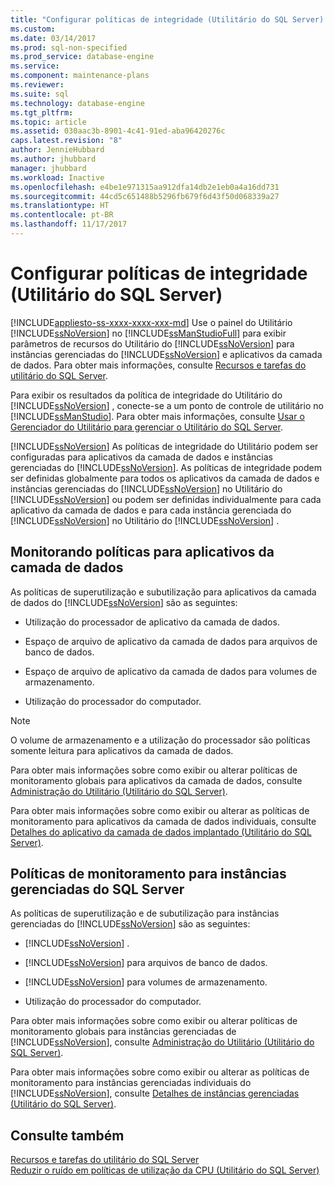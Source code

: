 ```yaml
---
title: "Configurar políticas de integridade (Utilitário do SQL Server) | Microsoft Docs"
ms.custom: 
ms.date: 03/14/2017
ms.prod: sql-non-specified
ms.prod_service: database-engine
ms.service: 
ms.component: maintenance-plans
ms.reviewer: 
ms.suite: sql
ms.technology: database-engine
ms.tgt_pltfrm: 
ms.topic: article
ms.assetid: 030aac3b-8901-4c41-91ed-aba96420276c
caps.latest.revision: "8"
author: JennieHubbard
ms.author: jhubbard
manager: jhubbard
ms.workload: Inactive
ms.openlocfilehash: e4be1e971315aa912dfa14db2e1eb0a4a16dd731
ms.sourcegitcommit: 44cd5c651488b5296fb679f6d43f50d068339a27
ms.translationtype: HT
ms.contentlocale: pt-BR
ms.lasthandoff: 11/17/2017
---
```

# <a name="configure-health-policies-sql-server-utility"></a>Configurar políticas de integridade (Utilitário do SQL Server)
[!INCLUDE[appliesto-ss-xxxx-xxxx-xxx-md](../../includes/appliesto-ss-xxxx-xxxx-xxx-md.md)] Use o painel do Utilitário [!INCLUDE[ssNoVersion](../../includes/ssnoversion-md.md)] no [!INCLUDE[ssManStudioFull](../../includes/ssmanstudiofull-md.md)] para exibir parâmetros de recursos do Utilitário do [!INCLUDE[ssNoVersion](../../includes/ssnoversion-md.md)] para instâncias gerenciadas do [!INCLUDE[ssNoVersion](../../includes/ssnoversion-md.md)] e aplicativos da camada de dados. Para obter mais informações, consulte [Recursos e tarefas do utilitário do SQL Server](../../relational-databases/manage/sql-server-utility-features-and-tasks.md).  
  
 Para exibir os resultados da política de integridade do Utilitário do [!INCLUDE[ssNoVersion](../../includes/ssnoversion-md.md)] , conecte-se a um ponto de controle de utilitário no [!INCLUDE[ssManStudio](../../includes/ssmanstudio-md.md)]. Para obter mais informações, consulte [Usar o Gerenciador do Utilitário para gerenciar o Utilitário do SQL Server](../../relational-databases/manage/use-utility-explorer-to-manage-the-sql-server-utility.md).  
  
 [!INCLUDE[ssNoVersion](../../includes/ssnoversion-md.md)] As políticas de integridade do Utilitário podem ser configuradas para aplicativos da camada de dados e instâncias gerenciadas do [!INCLUDE[ssNoVersion](../../includes/ssnoversion-md.md)]. As políticas de integridade podem ser definidas globalmente para todos os aplicativos da camada de dados e instâncias gerenciadas do [!INCLUDE[ssNoVersion](../../includes/ssnoversion-md.md)] no Utilitário do [!INCLUDE[ssNoVersion](../../includes/ssnoversion-md.md)] ou podem ser definidas individualmente para cada aplicativo da camada de dados e para cada instância gerenciada do [!INCLUDE[ssNoVersion](../../includes/ssnoversion-md.md)] no Utilitário do [!INCLUDE[ssNoVersion](../../includes/ssnoversion-md.md)] .  
  
## <a name="monitoring-policies-for-data-tier-applications"></a>Monitorando políticas para aplicativos da camada de dados  
 As políticas de superutilização e subutilização para aplicativos da camada de dados do [!INCLUDE[ssNoVersion](../../includes/ssnoversion-md.md)] são as seguintes:  
  
-   Utilização do processador de aplicativo da camada de dados.  
  
-   Espaço de arquivo de aplicativo da camada de dados para arquivos de banco de dados.  
  
-   Espaço de arquivo de aplicativo da camada de dados para volumes de armazenamento.  
  
-   Utilização do processador do computador.  
  
> [!NOTE]  
>  O volume de armazenamento e a utilização do processador são políticas somente leitura para aplicativos da camada de dados.  
  
 Para obter mais informações sobre como exibir ou alterar políticas de monitoramento globais para aplicativos da camada de dados, consulte [Administração do Utilitário &#40;Utilitário do SQL Server&#41;](http://msdn.microsoft.com/library/3e5a00c3-8905-40f0-9ddc-d924df9c2f0d).  
  
 Para obter mais informações sobre como exibir ou alterar as políticas de monitoramento para aplicativos da camada de dados individuais, consulte [Detalhes do aplicativo da camada de dados implantado &#40;Utilitário do SQL Server&#41;](http://msdn.microsoft.com/library/79c41dd9-abcb-434e-9326-00a341d5c867).  
  
## <a name="monitoring-policies-for-managed-instances-of-sql-server"></a>Políticas de monitoramento para instâncias gerenciadas do SQL Server  
 As políticas de superutilização e de subutilização para instâncias gerenciadas do [!INCLUDE[ssNoVersion](../../includes/ssnoversion-md.md)] são as seguintes:  
  
-   [!INCLUDE[ssNoVersion](../../includes/ssnoversion-md.md)] .  
  
-   [!INCLUDE[ssNoVersion](../../includes/ssnoversion-md.md)] para arquivos de banco de dados.  
  
-   [!INCLUDE[ssNoVersion](../../includes/ssnoversion-md.md)] para volumes de armazenamento.  
  
-   Utilização do processador do computador.  
  
 Para obter mais informações sobre como exibir ou alterar políticas de monitoramento globais para instâncias gerenciadas de [!INCLUDE[ssNoVersion](../../includes/ssnoversion-md.md)], consulte [Administração do Utilitário &#40;Utilitário do SQL Server&#41;](http://msdn.microsoft.com/library/3e5a00c3-8905-40f0-9ddc-d924df9c2f0d).  
  
 Para obter mais informações sobre como exibir ou alterar as políticas de monitoramento para instâncias gerenciadas individuais do [!INCLUDE[ssNoVersion](../../includes/ssnoversion-md.md)], consulte [Detalhes de instâncias gerenciadas &#40;Utilitário do SQL Server&#41;](http://msdn.microsoft.com/library/6e51b7bb-a733-4852-8c33-7f4dbdf931c2).  
  
## <a name="see-also"></a>Consulte também  
 [Recursos e tarefas do utilitário do SQL Server](../../relational-databases/manage/sql-server-utility-features-and-tasks.md)   
 [Reduzir o ruído em políticas de utilização da CPU &#40;Utilitário do SQL Server&#41;](../../relational-databases/manage/reduce-noise-in-cpu-utilization-policies-sql-server-utility.md)  
  
  

